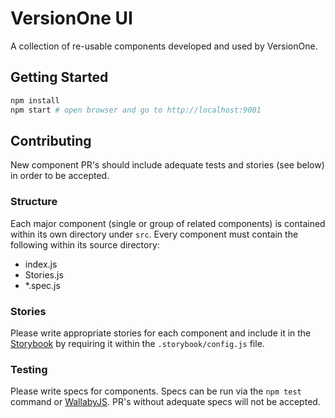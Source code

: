 # VersionOne UI

A collection of re-usable components developed and used by VersionOne.

## Getting Started

```bash
npm install
npm start # open browser and go to http://localhost:9001
```

## Contributing

New component PR's should include adequate tests and stories (see below) in order to be accepted.

### Structure

Each major component (single or group of related components) is contained within its own directory under `src`. Every component must contain the following within its source directory:

- index.js
- Stories.js
- *.spec.js

### Stories

Please write appropriate stories for each component and include it in the [Storybook](https://github.com/kadirahq/react-storybook) by requiring it within the `.storybook/config.js` file.

### Testing

Please write specs for components. Specs can be run via the `npm test` command or [WallabyJS](https://wallabyjs.com/). PR's without adequate specs will not be accepted.